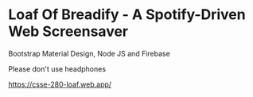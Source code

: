 # Loaf Of Breadify - A Spotify-Driven Web Screensaver
Bootstrap Material Design, Node JS and Firebase

Please don't use headphones

https://csse-280-loaf.web.app/
